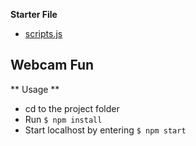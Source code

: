 **Starter File**
* [scripts.js](https://github.com/wesbos/JavaScript30/blob/master/19%20-%20Webcam%20Fun/scripts.js)

## Webcam Fun

** Usage **

* cd to the project folder
* Run `$ npm install`
* Start localhost by entering `$ npm start`
